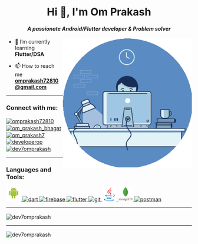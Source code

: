 <h1 align="center">Hi 👋, I'm Om Prakash</h1>
<h4 align="center"><em >A passionate Android/Flutter developer & Problem solver</em></h4>
<img align='right' src="./Working_Job Hunting.gif" width="350" style="border-radius:50"/>

- 🌱 I’m currently learning **Flutter/DSA**

- 📫 How to reach me **omprakash72810@gmail.com**

<hr>
<h3 align="left">Connect with me:</h3>
<p align="left">
<a href="https://linkedin.com/in/omprakash72810" target="blank"><img align="center" src="https://raw.githubusercontent.com/rahuldkjain/github-profile-readme-generator/master/src/images/icons/Social/linked-in-alt.svg" alt="omprakash72810" height="30" width="40" /></a>
<a href="https://instagram.com/om_prakash_bhagat" target="blank"><img align="center" src="https://raw.githubusercontent.com/rahuldkjain/github-profile-readme-generator/master/src/images/icons/Social/instagram.svg" alt="om_prakash_bhagat" height="30" width="40" /></a>
<a href="https://www.codechef.com/users/om_prakash7" target="blank"><img align="center" src="https://cdn.jsdelivr.net/npm/simple-icons@3.1.0/icons/codechef.svg" alt="om_prakash7" height="30" width="40" /></a>
<a href="https://www.hackerrank.com/developerop" target="blank"><img align="center" src="https://raw.githubusercontent.com/rahuldkjain/github-profile-readme-generator/master/src/images/icons/Social/hackerrank.svg" alt="developerop" height="30" width="40" /></a>
<a href="https://auth.geeksforgeeks.org/user/dev7omprakash" target="blank"><img align="center" src="https://raw.githubusercontent.com/rahuldkjain/github-profile-readme-generator/master/src/images/icons/Social/geeks-for-geeks.svg" alt="dev7omprakash" height="30" width="40" /></a>
</p>
<hr>
<h3 align="left">Languages and Tools:</h3>
<p align="left"> <a href="https://developer.android.com" target="_blank"> <img src="https://raw.githubusercontent.com/devicons/devicon/master/icons/android/android-original-wordmark.svg" alt="android" width="40" height="40"/> </a> <a href="https://dart.dev" target="_blank"> <img src="https://www.vectorlogo.zone/logos/dartlang/dartlang-icon.svg" alt="dart" width="40" height="40"/> </a> <a href="https://firebase.google.com/" target="_blank"> <img src="https://www.vectorlogo.zone/logos/firebase/firebase-icon.svg" alt="firebase" width="40" height="40"/> </a> <a href="https://flutter.dev" target="_blank"> <img src="https://www.vectorlogo.zone/logos/flutterio/flutterio-icon.svg" alt="flutter" width="40" height="40"/> </a> <a href="https://git-scm.com/" target="_blank"> <img src="https://www.vectorlogo.zone/logos/git-scm/git-scm-icon.svg" alt="git" width="40" height="40"/> </a> <a href="https://www.java.com" target="_blank"> <img src="https://raw.githubusercontent.com/devicons/devicon/master/icons/java/java-original.svg" alt="java" width="40" height="40"/> </a> <a href="https://www.mongodb.com/" target="_blank"> <img src="https://raw.githubusercontent.com/devicons/devicon/master/icons/mongodb/mongodb-original-wordmark.svg" alt="mongodb" width="40" height="40"/> </a> <a href="https://postman.com" target="_blank"> <img src="https://www.vectorlogo.zone/logos/getpostman/getpostman-icon.svg" alt="postman" width="40" height="40"/> </a> </p>
<hr>
<p><img align="center" src="https://github-readme-stats.vercel.app/api/top-langs?username=dev7omprakash&show_icons=true&locale=en&layout=compact" alt="dev7omprakash" /></p>
<hr>
<p><img align="center" src="https://github-readme-streak-stats.herokuapp.com/?user=dev7omprakash&" alt="dev7omprakash" /></p>
